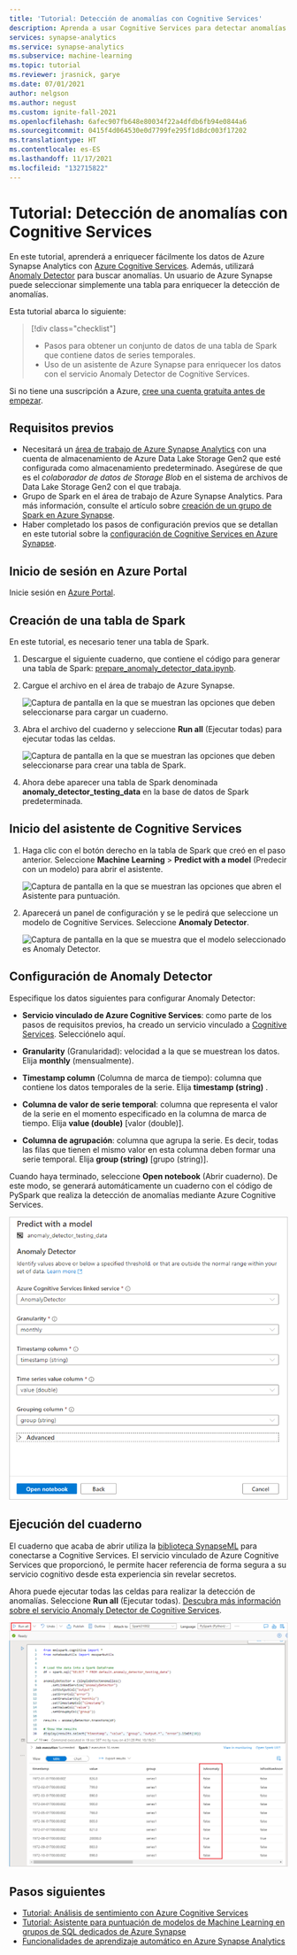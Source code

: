 ```yaml
---
title: 'Tutorial: Detección de anomalías con Cognitive Services'
description: Aprenda a usar Cognitive Services para detectar anomalías en Azure Synapse Analytics.
services: synapse-analytics
ms.service: synapse-analytics
ms.subservice: machine-learning
ms.topic: tutorial
ms.reviewer: jrasnick, garye
ms.date: 07/01/2021
author: nelgson
ms.author: negust
ms.custom: ignite-fall-2021
ms.openlocfilehash: 6afec907fb648e80034f22a4dfdb6fb94e0844a6
ms.sourcegitcommit: 0415f4d064530e0d7799fe295f1d8dc003f17202
ms.translationtype: HT
ms.contentlocale: es-ES
ms.lasthandoff: 11/17/2021
ms.locfileid: "132715822"
---
```

# <a name="tutorial-anomaly-detection-with-cognitive-services"></a>Tutorial: Detección de anomalías con Cognitive Services

En este tutorial, aprenderá a enriquecer fácilmente los datos de Azure Synapse Analytics con [Azure Cognitive Services](../../cognitive-services/index.yml). Además, utilizará [Anomaly Detector](../../cognitive-services/anomaly-detector/index.yml) para buscar anomalías. Un usuario de Azure Synapse puede seleccionar simplemente una tabla para enriquecer la detección de anomalías.

Esta tutorial abarca lo siguiente:

> [!div class="checklist"]
> - Pasos para obtener un conjunto de datos de una tabla de Spark que contiene datos de series temporales.
> - Uso de un asistente de Azure Synapse para enriquecer los datos con el servicio Anomaly Detector de Cognitive Services.

Si no tiene una suscripción a Azure, [cree una cuenta gratuita antes de empezar](https://azure.microsoft.com/free/).

## <a name="prerequisites"></a>Requisitos previos

- Necesitará un [área de trabajo de Azure Synapse Analytics](../get-started-create-workspace.md) con una cuenta de almacenamiento de Azure Data Lake Storage Gen2 que esté configurada como almacenamiento predeterminado. Asegúrese de que es el *colaborador de datos de Storage Blob* en el sistema de archivos de Data Lake Storage Gen2 con el que trabaja.
- Grupo de Spark en el área de trabajo de Azure Synapse Analytics. Para más información, consulte el artículo sobre [creación de un grupo de Spark en Azure Synapse](../quickstart-create-sql-pool-studio.md).
- Haber completado los pasos de configuración previos que se detallan en este tutorial sobre la [configuración de Cognitive Services en Azure Synapse](tutorial-configure-cognitive-services-synapse.md).

## <a name="sign-in-to-the-azure-portal"></a>Inicio de sesión en Azure Portal

Inicie sesión en [Azure Portal](https://portal.azure.com/).

## <a name="create-a-spark-table"></a>Creación de una tabla de Spark

En este tutorial, es necesario tener una tabla de Spark.

1. Descargue el siguiente cuaderno, que contiene el código para generar una tabla de Spark: [prepare_anomaly_detector_data.ipynb](https://go.microsoft.com/fwlink/?linkid=2149577).

1. Cargue el archivo en el área de trabajo de Azure Synapse.

   ![Captura de pantalla en la que se muestran las opciones que deben seleccionarse para cargar un cuaderno.](media/tutorial-cognitive-services/tutorial-cognitive-services-anomaly-00a.png)

1. Abra el archivo del cuaderno y seleccione **Run all** (Ejecutar todas) para ejecutar todas las celdas.

   ![Captura de pantalla en la que se muestran las opciones que deben seleccionarse para crear una tabla de Spark.](media/tutorial-cognitive-services/tutorial-cognitive-services-anomaly-00b.png)

1. Ahora debe aparecer una tabla de Spark denominada **anomaly_detector_testing_data** en la base de datos de Spark predeterminada.

## <a name="open-the-cognitive-services-wizard"></a>Inicio del asistente de Cognitive Services

1. Haga clic con el botón derecho en la tabla de Spark que creó en el paso anterior. Seleccione **Machine Learning** > **Predict with a model** (Predecir con un modelo) para abrir el asistente.

   ![Captura de pantalla en la que se muestran las opciones que abren el Asistente para puntuación.](media/tutorial-cognitive-services/tutorial-cognitive-services-anomaly-00g.png)

2. Aparecerá un panel de configuración y se le pedirá que seleccione un modelo de Cognitive Services. Seleccione **Anomaly Detector**.

   ![Captura de pantalla en la que se muestra que el modelo seleccionado es Anomaly Detector.](media/tutorial-cognitive-services/tutorial-cognitive-services-anomaly-00c.png)

## <a name="configure-anomaly-detector"></a>Configuración de Anomaly Detector

Especifique los datos siguientes para configurar Anomaly Detector:

- **Servicio vinculado de Azure Cognitive Services**: como parte de los pasos de requisitos previos, ha creado un servicio vinculado a [Cognitive Services](tutorial-configure-cognitive-services-synapse.md). Selecciónelo aquí.

- **Granularity** (Granularidad): velocidad a la que se muestrean los datos. Elija **monthly** (mensualmente). 

- **Timestamp column** (Columna de marca de tiempo): columna que contiene los datos temporales de la serie. Elija **timestamp (string)** .

- **Columna de valor de serie temporal**: columna que representa el valor de la serie en el momento especificado en la columna de marca de tiempo. Elija **value (double)** [valor (double)].

- **Columna de agrupación**: columna que agrupa la serie. Es decir, todas las filas que tienen el mismo valor en esta columna deben formar una serie temporal. Elija **group (string)** [grupo (string)].

Cuando haya terminado, seleccione **Open notebook** (Abrir cuaderno). De este modo, se generará automáticamente un cuaderno con el código de PySpark que realiza la detección de anomalías mediante Azure Cognitive Services.

![Captura de pantalla en la que se muestran los datos de configuración de Anomaly Detector.](media/tutorial-cognitive-services/tutorial-cognitive-services-anomaly-config.png)

## <a name="run-the-notebook"></a>Ejecución del cuaderno

El cuaderno que acaba de abrir utiliza la [biblioteca SynapseML](https://github.com/microsoft/SynapseML) para conectarse a Cognitive Services. El servicio vinculado de Azure Cognitive Services que proporcionó, le permite hacer referencia de forma segura a su servicio cognitivo desde esta experiencia sin revelar secretos.

Ahora puede ejecutar todas las celdas para realizar la detección de anomalías. Seleccione **Run all** (Ejecutar todas). [Descubra más información sobre el servicio Anomaly Detector de Cognitive Services](../../cognitive-services/anomaly-detector/index.yml).

![Captura de pantalla en la que se muestra la detección de anomalías.](media/tutorial-cognitive-services/tutorial-cognitive-services-anomaly-notebook.png)

## <a name="next-steps"></a>Pasos siguientes

- [Tutorial: Análisis de sentimiento con Azure Cognitive Services](tutorial-cognitive-services-sentiment.md)
- [Tutorial: Asistente para puntuación de modelos de Machine Learning en grupos de SQL dedicados de Azure Synapse](tutorial-sql-pool-model-scoring-wizard.md)
- [Funcionalidades de aprendizaje automático en Azure Synapse Analytics](what-is-machine-learning.md)
